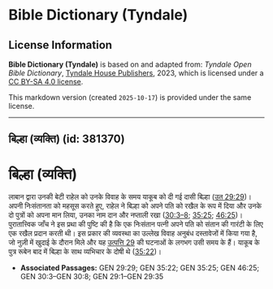 # Bible Dictionary (Tyndale)

## License Information

**Bible Dictionary (Tyndale)** is based on and adapted from: _Tyndale Open Bible Dictionary_, [Tyndale House Publishers](https://tyndaleopenresources.com/), 2023, which is licensed under a [CC BY-SA 4.0 license](https://creativecommons.org/licenses/by-sa/4.0/legalcode.en).

This markdown version (created `2025-10-17`) is provided under the same license.



--------------------------------

## बिल्हा (व्यक्ति) (id: 381370)

बिल्हा (व्यक्ति)
================

लाबान द्वारा उनकी बेटी राहेल को उनके विवाह के समय याकूब को दी गई दासी बिल्हा ([उत 29:29](https://ref.ly/Gen29:29))। अपनी निःसंतानता को महसूस करते हुए, राहेल ने बिल्हा को अपने पति को रखैल के रूप में दिया और उनके दो पुत्रों को अपना मान लिया, उनका नाम दान और नप्ताली रखा ([30:3–8](https://ref.ly/Gen30:3-Gen30:8); [35:25](https://ref.ly/Gen35:25); [46:25](https://ref.ly/Gen46:25))। पुरातात्त्विक जाँच ने इस प्रथा की पुष्टि की है कि एक निःसंतान पत्नी अपने पति को संतान की गारंटी के लिए एक रखैल प्रदान करती थी। इस प्रकार की व्यवस्था का उल्लेख विवाह अनुबंध दस्तावेजों में किया गया है, जो नुज़ी में खुदाई के दौरान मिले और यह [उत्पत्ति 29](https://ref.ly/Gen29:1-Gen29:35) की घटनाओं के लगभग उसी समय के हैं। याकूब के पुत्र रूबेन बाद में बिल्हा के साथ व्यभिचार के दोषी थे ([35:22](https://ref.ly/Gen35:22))।

* **Associated Passages:** GEN 29:29; GEN 35:22; GEN 35:25; GEN 46:25; GEN 30:3–GEN 30:8; GEN 29:1–GEN 29:35

